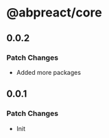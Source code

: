 # @abpreact/core

## 0.0.2

### Patch Changes

- Added more packages

## 0.0.1

### Patch Changes

- Init
